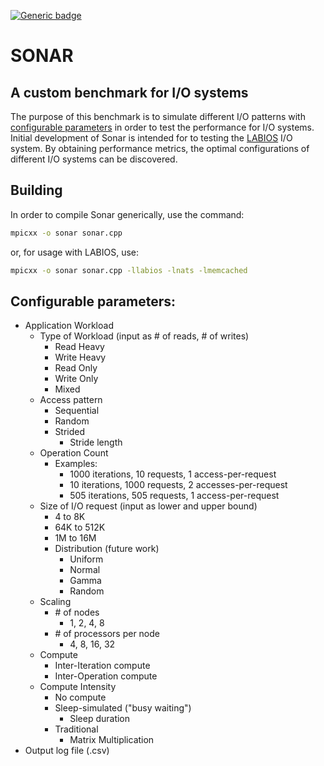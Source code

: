 [![Generic badge](https://img.shields.io/badge/Stage-Testing-blue.svg)](https://shields.io/)

# SONAR

## A custom benchmark for I/O systems

The purpose of this benchmark is to simulate different I/O patterns with
[configurable parameters](#configurable-parameters) in order to test
the performance for I/O systems. Initial development of Sonar is intended for
to testing the [LABIOS](https://dl.acm.org/doi/abs/10.1145/3307681.3325405)
I/O system. By obtaining performance metrics, the optimal configurations of
different I/O systems can be discovered.

## Building
In order to compile Sonar generically, use the command:
```bash
mpicxx -o sonar sonar.cpp
```
or, for usage with LABIOS, use:
```bash
mpicxx -o sonar sonar.cpp -llabios -lnats -lmemcached
```

## Configurable parameters:
- Application Workload
  - Type of Workload (input as # of reads, # of writes)
    - Read Heavy
    - Write Heavy
    - Read Only
    - Write Only
    - Mixed
  - Access pattern
    - Sequential
    - Random
    - Strided
      - Stride length
  - Operation Count
    - Examples:
      - 1000 iterations, 10 requests, 1 access-per-request
      - 10 iterations, 1000 requests, 2 accesses-per-request
      - 505 iterations, 505 requests, 1 access-per-request
  - Size of I/O request (input as lower and upper bound)
    - 4 to 8K
    - 64K to 512K
    - 1M to 16M
    - Distribution (future work)
      - Uniform
      - Normal
      - Gamma
      - Random
  - Scaling
    - \# of nodes
      - 1, 2, 4, 8
    - \# of processors per node
      - 4, 8, 16, 32
  - Compute
    - Inter-Iteration compute
    - Inter-Operation compute
  - Compute Intensity
    - No compute
    - Sleep-simulated ("busy waiting")
      - Sleep duration
    - Traditional
      - Matrix Multiplication
- Output log file (.csv)
